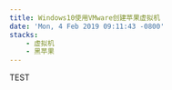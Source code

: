 ```yaml
---
title: Windows10使用VMware创建苹果虚拟机
date: 'Mon, 4 Feb 2019 09:11:43 -0800'
stacks:
    - 虚拟机
    - 黑苹果
---
```


TEST


